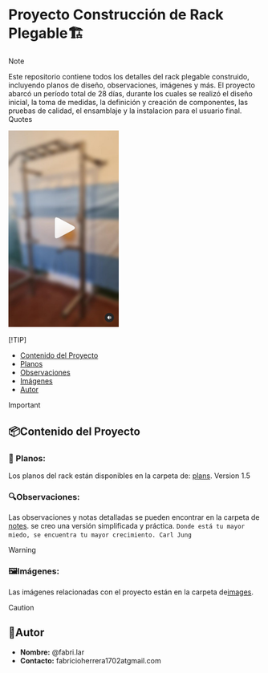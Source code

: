        
  
# Proyecto Construcción de Rack Plegable🏗️

> [!NOTE]
> Este repositorio contiene todos los detalles del rack plegable construido, incluyendo planos de diseño, observaciones, imágenes y más. El proyecto abarcó un período total de 28 días, durante los cuales se realizó el diseño inicial, la toma de medidas, la definición y creación de componentes, las pruebas de calidad, el ensamblaje y la instalacion para el usuario final.
> Quotes
> 
>
> <a href="https://www.instagram.com/reel/C8SmRuKOeO0/">
>    <img src="./images/preview_rack1.png" alt="Vista Previa del Video" width="220">
> </a>
>
> [!TIP]
> - [Contenido del Proyecto](#contenido-del-proyecto)
> - [Planos](#planos)
> - [Observaciones](#observaciones)
> - [Imágenes](#imágenes)
> - [Autor](#autor)

>[!IMPORTANT]
> ## 📦Contenido del Proyecto
>
> ### 📐 Planos: 
> Los planos del rack están disponibles en la carpeta de: [plans](./plans). Version 1.5
>
> ### 🔍Observaciones: 
>  Las observaciones y notas detalladas se pueden encontrar en la carpeta de [notes](./notes).
se creo una versión simplificada y práctica.
>`Donde está tu mayor miedo, se encuentra tu mayor crecimiento. Carl Jung`

> [!Warning]
> ### 🖼Imágenes:
>  Las imágenes relacionadas con el proyecto están en la carpeta de[images](./images).

> [!Caution]
> ## 👤Autor
>- **Nombre:** @fabri.lar
>- **Contacto:** fabricioherrera1702atgmail.com

